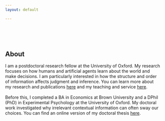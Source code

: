 ```yaml
---
layout: default

---
```


<br>
<br>
<br>


## About


I am a postdoctoral research fellow at the University of Oxford. My research focuses on how humans and artificial agents learn about the world and make decisions. I am particularly interested in how the structure and order of information affects judgment and inference. You can learn more about my research and publications <a href="/research">here</a> and my teaching and service <a href="/teaching_service">here</a>.
<br>
<br>
Before this, I completed a BA in Economics at Brown University and a DPhil (PhD) in Experimental Psychology at the University of Oxford. My doctoral work investigated why irrelevant contextual information can often sway our choices. You can find an online version of my doctoral thesis <a href="/thesis">here</a>.

<br>
<br>
